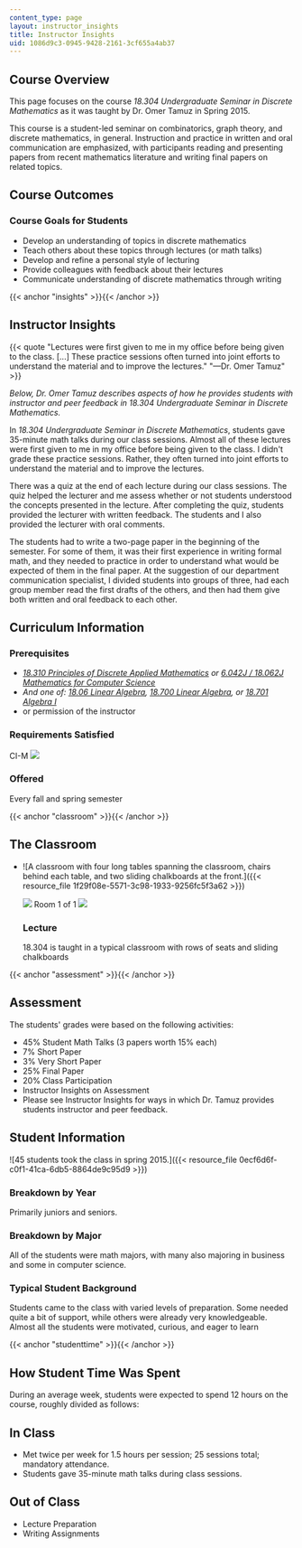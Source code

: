 ```yaml
---
content_type: page
layout: instructor_insights
title: Instructor Insights
uid: 1086d9c3-0945-9428-2161-3cf655a4ab37
---
```


Course Overview
---------------

This page focuses on the course _18.304 Undergraduate Seminar in Discrete Mathematics_ as it was taught by Dr. Omer Tamuz in Spring 2015.

This course is a student-led seminar on combinatorics, graph theory, and discrete mathematics, in general. Instruction and practice in written and oral communication are emphasized, with participants reading and presenting papers from recent mathematics literature and writing final papers on related topics.

Course Outcomes
---------------

### Course Goals for Students

*   Develop an understanding of topics in discrete mathematics
*   Teach others about these topics through lectures (or math talks)
*   Develop and refine a personal style of lecturing
*   Provide colleagues with feedback about their lectures
*   Communicate understanding of discrete mathematics through writing

{{< anchor "insights" >}}{{< /anchor >}}

Instructor Insights
-------------------

{{< quote "Lectures were first given to me in my office before being given to the class. [...] These practice sessions often turned into joint efforts to understand the material and to improve the lectures." "—Dr. Omer Tamuz" >}}

_Below, Dr. Omer Tamuz describes aspects of how he provides students with instructor and peer feedback in 18.304 Undergraduate Seminar in Discrete Mathematics._

In _18.304 Undergraduate Seminar in Discrete Mathematics_, students gave 35-minute math talks during our class sessions. Almost all of these lectures were first given to me in my office before being given to the class. I didn't grade these practice sessions. Rather, they often turned into joint efforts to understand the material and to improve the lectures. 

There was a quiz at the end of each lecture during our class sessions. The quiz helped the lecturer and me assess whether or not students understood the concepts presented in the lecture. After completing the quiz, students provided the lecturer with written feedback. The students and I also provided the lecturer with oral comments. 

The students had to write a two-page paper in the beginning of the semester. For some of them, it was their first experience in writing formal math, and they needed to practice in order to understand what would be expected of them in the final paper. At the suggestion of our department communication specialist, I divided students into groups of three, had each group member read the first drafts of the others, and then had them give both written and oral feedback to each other. 

Curriculum Information
----------------------

### Prerequisites

*   _[18.310 Principles of Discrete Applied Mathematics](/courses/18-310-principles-of-discrete-applied-mathematics-fall-2013/pages/index.htm) or_ _[6.042J / 18.062J Mathematics for Computer Science](/courses/6-042j-mathematics-for-computer-science-fall-2010/pages/index.htm)_
*   _And one of: [18.06 Linear Algebra](/courses/18-06sc-linear-algebra-fall-2011/pages/index.htm),_ _[18.700 Linear Algebra](/courses/18-700-linear-algebra-fall-2013/pages/index.htm), or_ _[18.701 Algebra I](/courses/18-701-algebra-i-fall-2010/pages/index.htm)_
*   or permission of the instructor

### Requirements Satisfied

CI-M ![](/images/educator/icon-question-cim.png)

### Offered

Every fall and spring semester

{{< anchor "classroom" >}}{{< /anchor >}}

The Classroom
-------------

*   ![A classroom with four long tables spanning the classroom, chairs behind each table, and two sliding chalkboards at the front.]({{< resource_file 1f29f08e-5571-3c98-1933-9256fc5f3a62 >}})
    
    ![](/images/educator/classroom_prev_dim.png) Room 1 of 1 ![](/images/educator/classroom_next_dim.png)
    
    ### Lecture
    
    18.304 is taught in a typical classroom with rows of seats and sliding chalkboards
    

{{< anchor "assessment" >}}{{< /anchor >}}

Assessment
----------

The students' grades were based on the following activities:

- 45% Student Math Talks (3 papers worth 15% each)
- 7% Short Paper
- 3% Very Short Paper
- 25% Final Paper
- 20% Class Participation
- Instructor Insights on Assessment
- Please see Instructor Insights for ways in which Dr. Tamuz provides students instructor and peer feedback.

Student Information
-------------------

![45 students took the class in spring 2015.]({{< resource_file 0ecf6d6f-c0f1-41ca-6db5-8864de9c95d9 >}})

### Breakdown by Year

Primarily juniors and seniors.

### Breakdown by Major

All of the students were math majors, with many also majoring in business and some in computer science.

### Typical Student Background

Students came to the class with varied levels of preparation. Some needed quite a bit of support, while others were already very knowledgeable. Almost all the students were motivated, curious, and eager to learn

{{< anchor "studenttime" >}}{{< /anchor >}}

How Student Time Was Spent
--------------------------

During an average week, students were expected to spend 12 hours on the course, roughly divided as follows:

In Class
--------

*   Met twice per week for 1.5 hours per session; 25 sessions total; mandatory attendance.
*   Students gave 35-minute math talks during class sessions.

Out of Class
------------

*   Lecture Preparation
*   Writing Assignments